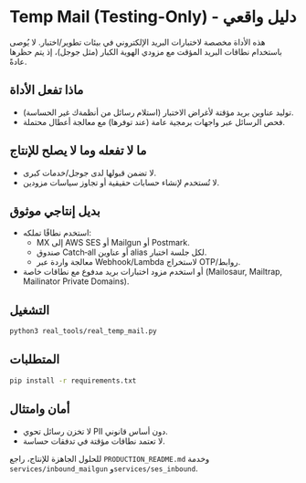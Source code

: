 # Temp Mail (Testing-Only) - دليل واقعي

هذه الأداة مخصصة لاختبارات البريد الإلكتروني في بيئات تطوير/اختبار. لا يُوصى باستخدام نطاقات البريد المؤقت مع مزودي الهوية الكبار (مثل جوجل)، إذ يتم حظرها عادةً.

## ماذا تفعل الأداة
- توليد عناوين بريد مؤقتة لأغراض الاختبار (استلام رسائل من أنظمةك غير الحساسة).
- فحص الرسائل عبر واجهات برمجية عامة (عند توفرها) مع معالجة أعطال محتملة.

## ما لا تفعله وما لا يصلح للإنتاج
- لا تضمن قبولها لدى جوجل/خدمات كبرى.
- لا تُستخدم لإنشاء حسابات حقيقية أو تجاوز سياسات مزودين.

## بديل إنتاجي موثوق
- استخدم نطاقًا تملكه:
  - MX إلى AWS SES أو Mailgun أو Postmark.
  - صندوق Catch‑all أو عناوين alias لكل جلسة اختبار.
  - معالجة واردة عبر Webhook/Lambda لاستخراج OTP/روابط.
- أو استخدم مزود اختبارات بريد مدفوع مع نطاقات خاصة (Mailosaur, Mailtrap, Mailinator Private Domains).

## التشغيل
```bash
python3 real_tools/real_temp_mail.py
```

## المتطلبات
```bash
pip install -r requirements.txt
```

## أمان وامتثال
- لا تخزن رسائل تحوي PII دون أساس قانوني.
- لا تعتمد نطاقات مؤقتة في تدفقات حساسة.

للحلول الجاهزة للإنتاج، راجع `PRODUCTION_README.md` وخدمة `services/inbound_mailgun` و`services/ses_inbound`.